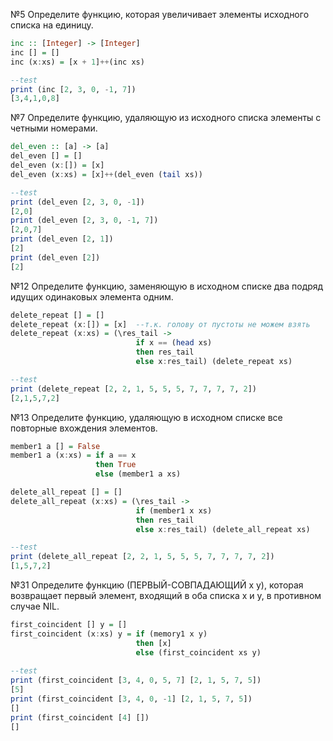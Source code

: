 ﻿№5 Определите функцию, которая увеличивает элементы исходного списка на единицу.

```Haskell
inc :: [Integer] -> [Integer]
inc [] = []
inc (x:xs) = [x + 1]++(inc xs) 

--test
print (inc [2, 3, 0, -1, 7])
[3,4,1,0,8]
```

№7 Определите функцию, удаляющую из исходного списка элементы с четными номерами.

```Haskell
del_even :: [a] -> [a]
del_even [] = []
del_even (x:[]) = [x]
del_even (x:xs) = [x]++(del_even (tail xs)) 

--test
print (del_even [2, 3, 0, -1])
[2,0]
print (del_even [2, 3, 0, -1, 7])
[2,0,7]
print (del_even [2, 1])
[2]
print (del_even [2])
[2]
```

№12 Определите функцию, заменяющую в исходном списке два подряд идущих одинаковых элемента одним.

```Haskell
delete_repeat [] = []
delete_repeat (x:[]) = [x]	--т.к. голову от пустоты не можем взять
delete_repeat (x:xs) = (\res_tail -> 
                            if x == (head xs) 
                            then res_tail
                            else x:res_tail) (delete_repeat xs)

--test
print (delete_repeat [2, 2, 1, 5, 5, 5, 7, 7, 7, 7, 2])
[2,1,5,7,2]
```

№13 Определите функцию, удаляющую в исходном списке все повторные вхождения элементов.

```Haskell
member1 a [] = False
member1 a (x:xs) = if a == x 
                   then True
                   else (member1 a xs)

delete_all_repeat [] = []
delete_all_repeat (x:xs) = (\res_tail -> 
                            if (member1 x xs) 
                            then res_tail
                            else x:res_tail) (delete_all_repeat xs)

--test
print (delete_all_repeat [2, 2, 1, 5, 5, 5, 7, 7, 7, 7, 2])
[1,5,7,2]
```

№31 Определите функцию (ПЕРВЫЙ-СОВПАДАЮЩИЙ х у), которая возвращает первый элемент, входящий в оба списка х и у, в противном случае NIL.

```Haskell
first_coincident [] y = []
first_coincident (x:xs) y = if (memory1 x y)
                            then [x]
                            else (first_coincident xs y)
                         
--test
print (first_coincident [3, 4, 0, 5, 7] [2, 1, 5, 7, 5])
[5]
print (first_coincident [3, 4, 0, -1] [2, 1, 5, 7, 5])
[]
print (first_coincident [4] [])
[]
```
